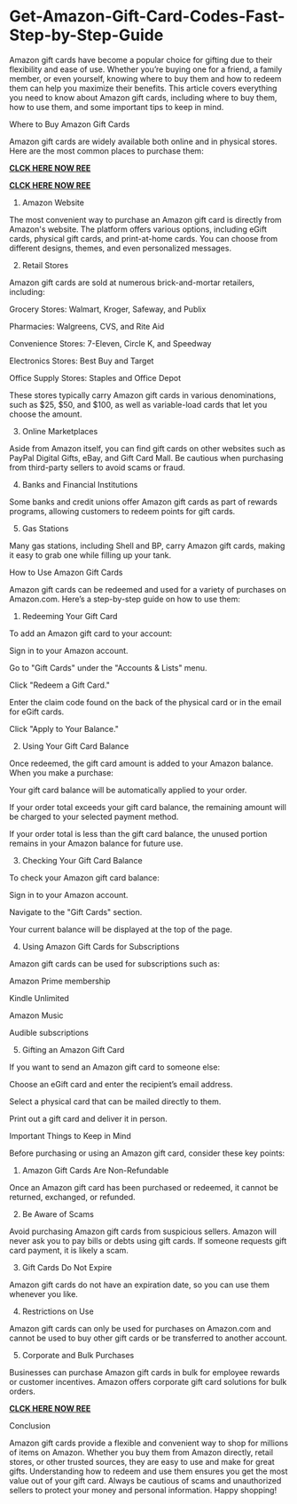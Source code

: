 # Get-Amazon-Gift-Card-Codes-Fast-Step-by-Step-Guide
Amazon gift cards have become a popular choice for gifting due to their flexibility and ease of use. Whether you’re buying one for a friend, a family member, or even yourself, knowing where to buy them and how to redeem them can help you maximize their benefits. This article covers everything you need to know about Amazon gift cards, including where to buy them, how to use them, and some important tips to keep in mind.

Where to Buy Amazon Gift Cards

Amazon gift cards are widely available both online and in physical stores. Here are the most common places to purchase them:

**[CLCK HERE NOW REE](https://tinyurl.com/amazongiftcard2423)**

**[CLCK HERE NOW REE](https://tinyurl.com/amazongiftcard2423)**

1. Amazon Website

The most convenient way to purchase an Amazon gift card is directly from Amazon's website. The platform offers various options, including eGift cards, physical gift cards, and print-at-home cards. You can choose from different designs, themes, and even personalized messages.

2. Retail Stores

Amazon gift cards are sold at numerous brick-and-mortar retailers, including:

Grocery Stores: Walmart, Kroger, Safeway, and Publix

Pharmacies: Walgreens, CVS, and Rite Aid

Convenience Stores: 7-Eleven, Circle K, and Speedway

Electronics Stores: Best Buy and Target

Office Supply Stores: Staples and Office Depot

These stores typically carry Amazon gift cards in various denominations, such as $25, $50, and $100, as well as variable-load cards that let you choose the amount.

3. Online Marketplaces

Aside from Amazon itself, you can find gift cards on other websites such as PayPal Digital Gifts, eBay, and Gift Card Mall. Be cautious when purchasing from third-party sellers to avoid scams or fraud.

4. Banks and Financial Institutions

Some banks and credit unions offer Amazon gift cards as part of rewards programs, allowing customers to redeem points for gift cards.

5. Gas Stations

Many gas stations, including Shell and BP, carry Amazon gift cards, making it easy to grab one while filling up your tank.

How to Use Amazon Gift Cards

Amazon gift cards can be redeemed and used for a variety of purchases on Amazon.com. Here’s a step-by-step guide on how to use them:

1. Redeeming Your Gift Card

To add an Amazon gift card to your account:

Sign in to your Amazon account.

Go to "Gift Cards" under the "Accounts & Lists" menu.

Click "Redeem a Gift Card."

Enter the claim code found on the back of the physical card or in the email for eGift cards.

Click "Apply to Your Balance."

2. Using Your Gift Card Balance

Once redeemed, the gift card amount is added to your Amazon balance. When you make a purchase:

Your gift card balance will be automatically applied to your order.

If your order total exceeds your gift card balance, the remaining amount will be charged to your selected payment method.

If your order total is less than the gift card balance, the unused portion remains in your Amazon balance for future use.

3. Checking Your Gift Card Balance

To check your Amazon gift card balance:

Sign in to your Amazon account.

Navigate to the "Gift Cards" section.

Your current balance will be displayed at the top of the page.

4. Using Amazon Gift Cards for Subscriptions

Amazon gift cards can be used for subscriptions such as:

Amazon Prime membership

Kindle Unlimited

Amazon Music

Audible subscriptions

5. Gifting an Amazon Gift Card

If you want to send an Amazon gift card to someone else:

Choose an eGift card and enter the recipient’s email address.

Select a physical card that can be mailed directly to them.

Print out a gift card and deliver it in person.

Important Things to Keep in Mind

Before purchasing or using an Amazon gift card, consider these key points:

1. Amazon Gift Cards Are Non-Refundable

Once an Amazon gift card has been purchased or redeemed, it cannot be returned, exchanged, or refunded.

2. Be Aware of Scams

Avoid purchasing Amazon gift cards from suspicious sellers. Amazon will never ask you to pay bills or debts using gift cards. If someone requests gift card payment, it is likely a scam.

3. Gift Cards Do Not Expire

Amazon gift cards do not have an expiration date, so you can use them whenever you like.

4. Restrictions on Use

Amazon gift cards can only be used for purchases on Amazon.com and cannot be used to buy other gift cards or be transferred to another account.

5. Corporate and Bulk Purchases

Businesses can purchase Amazon gift cards in bulk for employee rewards or customer incentives. Amazon offers corporate gift card solutions for bulk orders.

**[CLCK HERE NOW REE](https://tinyurl.com/amazongiftcard2423)**

Conclusion

Amazon gift cards provide a flexible and convenient way to shop for millions of items on Amazon. Whether you buy them from Amazon directly, retail stores, or other trusted sources, they are easy to use and make for great gifts. Understanding how to redeem and use them ensures you get the most value out of your gift card. Always be cautious of scams and unauthorized sellers to protect your money and personal information. Happy shopping!
